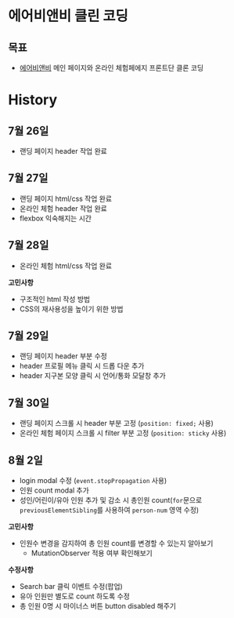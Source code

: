 # 에어비앤비 클린 코딩

## 목표
- [에어비앤비](https://www.airbnb.co.kr/?_set_bev_on_new_domain=1626925447_Njg4YjA5OGM2ZDQ2) 메인 페이지와 온라인 체험페에지 프론트단 클론 코딩

# History
## 7월 26일
- 랜딩 페이지 header 작업 완료

## 7월 27일
- 랜딩 페이지 html/css 작업 완료
- 온라인 체험 header 작업 완료
- flexbox 익숙해지는 시간

## 7월 28일
- 온라인 체험 html/css 작업 완료

**고민사항**
- 구조적인 html 작성 방법
- CSS의 재사용성을 높이기 위한 방법

## 7월 29일
- 랜딩 페이지 header 부분 수정
- header 프로필 메뉴 클릭 시 드롭 다운 추가
- header 지구본 모양 클릭 시 언어/통화 모달창 추가

## 7월 30일
- 랜딩 페이지 스크롤 시 header 부분 고정 (`position: fixed;` 사용)
- 온라인 체험 페이지 스크롤 시 filter 부분 고정 (`position: sticky` 사용)

## 8월 2일
- login modal 수정 (`event.stopPropagation` 사용)
- 인원 count modal 추가
- 성인/어린이/유아 인원 추가 및 감소 시 총인원 count(`for`문으로 `previousElementSibling`를 사용하여 `person-num` 영역 수정)

**고민사항**
- 인원수 변경을 감지하여 총 인원 count를 변경할 수 있는지 알아보기
    - MutationObserver 적용 여부 확인해보기

**수정사항**
- Search bar 클릭 이벤트 수정(팝업)
- 유아 인원만 별도로 count 하도록 수정
- 총 인원 0명 시 마이너스 버튼 button disabled 해주기